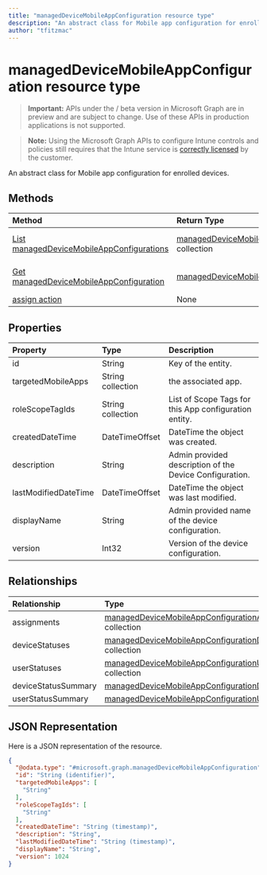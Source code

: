 ```yaml
---
title: "managedDeviceMobileAppConfiguration resource type"
description: "An abstract class for Mobile app configuration for enrolled devices."author: "tfitzmac"
---
```


# managedDeviceMobileAppConfiguration resource type

> **Important:** APIs under the / beta version in Microsoft Graph are in preview and are subject to change. Use of these APIs in production applications is not supported.

> **Note:** Using the Microsoft Graph APIs to configure Intune controls and policies still requires that the Intune service is [correctly licensed](https://go.microsoft.com/fwlink/?linkid=839381) by the customer.

An abstract class for Mobile app configuration for enrolled devices.
## Methods
|Method|Return Type|Description|
|:---|:---|:---|
|[List managedDeviceMobileAppConfigurations](../api/intune-apps-manageddevicemobileappconfiguration-list.md)|[managedDeviceMobileAppConfiguration](../resources/intune-apps-manageddevicemobileappconfiguration.md) collection|List properties and relationships of the [managedDeviceMobileAppConfiguration](../resources/intune-apps-manageddevicemobileappconfiguration.md) objects.|
|[Get managedDeviceMobileAppConfiguration](../api/intune-apps-manageddevicemobileappconfiguration-get.md)|[managedDeviceMobileAppConfiguration](../resources/intune-apps-manageddevicemobileappconfiguration.md)|Read properties and relationships of the [managedDeviceMobileAppConfiguration](../resources/intune-apps-manageddevicemobileappconfiguration.md) object.|
|[assign action](../api/intune-apps-manageddevicemobileappconfiguration-assign.md)|None|Not yet documented|

## Properties
|Property|Type|Description|
|:---|:---|:---|
|id|String|Key of the entity.|
|targetedMobileApps|String collection|the associated app.|
|roleScopeTagIds|String collection|List of Scope Tags for this App configuration entity.|
|createdDateTime|DateTimeOffset|DateTime the object was created.|
|description|String|Admin provided description of the Device Configuration.|
|lastModifiedDateTime|DateTimeOffset|DateTime the object was last modified.|
|displayName|String|Admin provided name of the device configuration.|
|version|Int32|Version of the device configuration.|

## Relationships
|Relationship|Type|Description|
|:---|:---|:---|
|assignments|[managedDeviceMobileAppConfigurationAssignment](../resources/intune-apps-manageddevicemobileappconfigurationassignment.md) collection|The list of group assignemenets for app configration.|
|deviceStatuses|[managedDeviceMobileAppConfigurationDeviceStatus](../resources/intune-apps-manageddevicemobileappconfigurationdevicestatus.md) collection|List of ManagedDeviceMobileAppConfigurationDeviceStatus.|
|userStatuses|[managedDeviceMobileAppConfigurationUserStatus](../resources/intune-apps-manageddevicemobileappconfigurationuserstatus.md) collection|List of ManagedDeviceMobileAppConfigurationUserStatus.|
|deviceStatusSummary|[managedDeviceMobileAppConfigurationDeviceSummary](../resources/intune-apps-manageddevicemobileappconfigurationdevicesummary.md)|App configuration device status summary.|
|userStatusSummary|[managedDeviceMobileAppConfigurationUserSummary](../resources/intune-apps-manageddevicemobileappconfigurationusersummary.md)|App configuration user status summary.|

## JSON Representation
Here is a JSON representation of the resource.
<!-- {
  "blockType": "resource",
  "keyProperty": "id",
  "@odata.type": "microsoft.graph.managedDeviceMobileAppConfiguration"
}
-->
``` json
{
  "@odata.type": "#microsoft.graph.managedDeviceMobileAppConfiguration",
  "id": "String (identifier)",
  "targetedMobileApps": [
    "String"
  ],
  "roleScopeTagIds": [
    "String"
  ],
  "createdDateTime": "String (timestamp)",
  "description": "String",
  "lastModifiedDateTime": "String (timestamp)",
  "displayName": "String",
  "version": 1024
}
```





